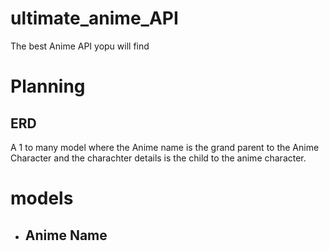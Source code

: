 # ultimate_anime_API
The best Anime API yopu will find

# Planning
## ERD
A 1 to many model where the Anime name is the grand parent to the Anime Character and the charachter details is the child to the anime character.
# models
- Anime Name
  -